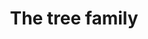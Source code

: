 ---
pid: fs21
title: The tree family
location_transcription: Philadelphia
coordinates: "[-75.150421868299, 39.955675019185]"
zipcode: NJ08002
gen_neighborhood: 
neighborhood: 
outside_phl: Cherry Hill NJ
age: '9'
age_range: 6-13
instagram: 
image_file_name: fs_21.jpg
proposal_transcription: 
topic: Environment,Family
topic_summary: 0, 0
type: Tree
keywords_other: 
credit: Melissa
image_labels: 7 Trees of different sizes
twitter: 
facebook: 
permalink: "/monuments/fs21/"
layout: item-page
---